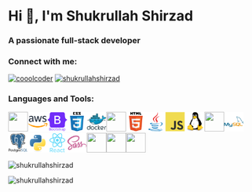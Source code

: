# Hi 👋, I'm Shukrullah Shirzad

### A passionate full-stack developer

### Connect with me:

[![cooolcoder](https://raw.githubusercontent.com/rahuldkjain/github-profile-readme-generator/master/src/images/icons/Social/twitter.svg)](https://twitter.com/cooolcoder) [![shukrullahshirzad](https://raw.githubusercontent.com/rahuldkjain/github-profile-readme-generator/master/src/images/icons/Social/linked-in-alt.svg)](https://linkedin.com/in/shukrullahshirzad)

### Languages and Tools:

<a href="https://appwrite.io"><img src="https://www.vectorlogo.zone/logos/appwriteio/appwriteio-icon.svg" height="40" width="40"/></a><a href="https://aws.amazon.com"><img src="https://raw.githubusercontent.com/devicons/devicon/master/icons/amazonwebservices/amazonwebservices-original-wordmark.svg" height="40" width="40"/></a><a href="https://getbootstrap.com"><img src="https://raw.githubusercontent.com/devicons/devicon/master/icons/bootstrap/bootstrap-plain-wordmark.svg" height="40" width="40"/></a><a href="https://www.w3schools.com/css/"><img src="https://raw.githubusercontent.com/devicons/devicon/master/icons/css3/css3-original-wordmark.svg" height="40" width="40"/></a><a href="https://www.docker.com/"><img src="https://raw.githubusercontent.com/devicons/devicon/master/icons/docker/docker-original-wordmark.svg" height="40" width="40"/></a><a href="https://git-scm.com/"><img src="https://www.vectorlogo.zone/logos/git-scm/git-scm-icon.svg" height="40" width="40"/></a><a href="https://www.w3.org/html/"><img src="https://raw.githubusercontent.com/devicons/devicon/master/icons/html5/html5-original-wordmark.svg" height="40" width="40"/></a><a href="https://www.java.com"><img src="https://raw.githubusercontent.com/devicons/devicon/master/icons/java/java-original.svg" height="40" width="40"/></a><a href="https://developer.mozilla.org/en-US/docs/Web/JavaScript"><img src="https://raw.githubusercontent.com/devicons/devicon/master/icons/javascript/javascript-original.svg" height="40" width="40"/></a><a href="https://www.linux.org/"><img src="https://raw.githubusercontent.com/devicons/devicon/master/icons/linux/linux-original.svg" height="40" width="40"/></a><a href="https://www.microsoft.com/en-us/sql-server"><img src="https://www.svgrepo.com/show/303229/microsoft-sql-server-logo.svg" height="40" width="40"/></a><a href="https://www.mysql.com/"><img src="https://raw.githubusercontent.com/devicons/devicon/master/icons/mysql/mysql-original-wordmark.svg" height="40" width="40"/></a><a href="https://www.postgresql.org"><img src="https://raw.githubusercontent.com/devicons/devicon/master/icons/postgresql/postgresql-original-wordmark.svg" height="40" width="40"/></a><a href="https://www.python.org"><img src="https://raw.githubusercontent.com/devicons/devicon/master/icons/python/python-original.svg" height="40" width="40"/></a><a href="https://reactjs.org/"><img src="https://raw.githubusercontent.com/devicons/devicon/master/icons/react/react-original-wordmark.svg" height="40" width="40"/></a><a href="https://sass-lang.com"><img src="https://raw.githubusercontent.com/devicons/devicon/master/icons/sass/sass-original.svg" height="40" width="40"/></a><a href="https://www.selenium.dev"><img src="https://raw.githubusercontent.com/detain/svg-logos/780f25886640cef088af994181646db2f6b1a3f8/svg/selenium-logo.svg" height="40" width="40"/></a><a href="https://spring.io/"><img src="https://www.vectorlogo.zone/logos/springio/springio-icon.svg" height="40" width="40"/></a><a href="https://tailwindcss.com/"><img src="https://www.vectorlogo.zone/logos/tailwindcss/tailwindcss-icon.svg" height="40" width="40"/></a>

![shukrullahshirzad](https://github-readme-stats.vercel.app/api?username=shukrullahshirzad&show_icons=true&locale=en)

![shukrullahshirzad](https://github-readme-streak-stats.herokuapp.com/?user=shukrullahshirzad&)
